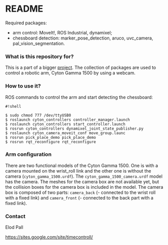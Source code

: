 # README #

Required packages: 

* arm control: MoveIt!, ROS Industrial, dynamixel;
* chessboard detection: marker_pose_detection, aruco, uvc_camera, pal_vision_segmentation.

### What is this repository for? ###

This is a part of a bigger [project](http://projects.busoniu.net/?q=node/75). The collection of packages are used to control a robotic arm, Cyton Gamma 1500 by using a webcam.

### How to use it? ###

ROS commands to control the arm and start detecting the chessboard:

```
#!shell

$ sudo chmod 777 /dev/ttyUSB0
$ roslaunch cyton_controllers controller_manager.launch
$ roslaunch cyton_controllers start_controller.launch
$ rosrun cyton_controllers dynamixel_joint_state_publisher.py
$ roslaunch cyton_camera_moveit_conf move_group.launc
$ rosrun pick_place_demo pick_place_demo
$ rosrun rqt_reconfigure rqt_reconfigure
```

### Arm configuration ###

There are two functional models of the Cyton Gamma 1500. One is with a camera mounted on the wrist_roll link and the other one is without the camera (`cyton_gamma_1500.urdf`).
The `cyton_gamma_1500_camera.urdf` model has the camera. The meshes for the camera box are not available yet, but the collision boxes for the camera box is included in the model. The camera box is composed of two parts: `camera_back` (- connected to the wrist roll with a fixed link) and `camera_front` (- connected to the back part with a fixed link).

### Contact ###
Elod Pall

https://sites.google.com/site/timecontroll/